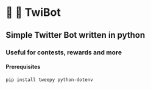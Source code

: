 # 🐥 🤖 TwiBot
## Simple Twitter Bot written in python
### Useful for contests, rewards and more

#### Prerequisites

    pip install tweepy python-dotenv
